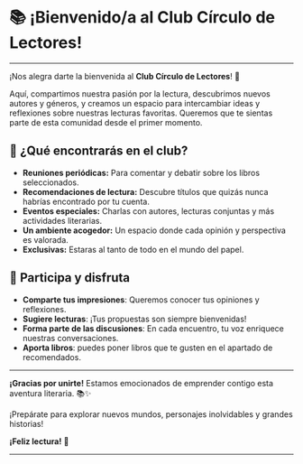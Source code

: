 # 📚 ¡Bienvenido/a al Club Círculo de Lectores!

---

¡Nos alegra darte la bienvenida al **Club Círculo de Lectores**! 🎉  

Aquí, compartimos nuestra pasión por la lectura, descubrimos nuevos autores y géneros, y creamos un espacio para intercambiar ideas y reflexiones sobre nuestras lecturas favoritas. Queremos que te sientas parte de esta comunidad desde el primer momento.

## 📖 ¿Qué encontrarás en el club?

- **Reuniones periódicas:** Para comentar y debatir sobre los libros seleccionados.  
- **Recomendaciones de lectura:** Descubre títulos que quizás nunca habrías encontrado por tu cuenta.  
- **Eventos especiales:** Charlas con autores, lecturas conjuntas y más actividades literarias.  
- **Un ambiente acogedor:** Un espacio donde cada opinión y perspectiva es valorada.  
- **Exclusivas:** Estaras al tanto de todo en el mundo del papel.
## 💬 Participa y disfruta

- **Comparte tus impresiones**: Queremos conocer tus opiniones y reflexiones.  
- **Sugiere lecturas**: ¡Tus propuestas son siempre bienvenidas!  
- **Forma parte de las discusiones**: En cada encuentro, tu voz enriquece nuestras conversaciones.  
- **Aporta libros**: puedes poner libros que te gusten en el apartado de recomendados.
---

**¡Gracias por unirte!** Estamos emocionados de emprender contigo esta aventura literaria. 📚✨

¡Prepárate para explorar nuevos mundos, personajes inolvidables y grandes historias!

**¡Feliz lectura!** 📖  

---
